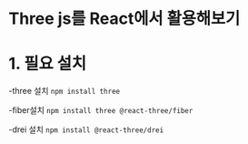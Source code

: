 # Three js를 React에서 활용해보기

# 1. 필요 설치

-three 설치
`npm install three`

-fiber설치
`npm install three @react-three/fiber`

-drei 설치
`npm install @react-three/drei`
